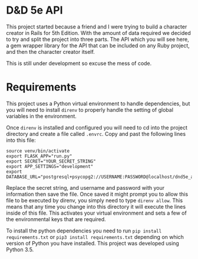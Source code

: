# D&D 5e API

This project started because a friend and I were trying to build a character
creator in Rails for 5th Edition. With the amount of data required we decided to
try and split the project into three parts.  The API which you will see here, a
gem wrapper library for the API that can be included on any Ruby project, and
then the character creator itself.

This is still under development so excuse the mess of code.

# Requirements

This project uses a Python virtual environment to handle dependencies, but you
will need to install `direnv` to properly handle the setting of global variables
in the environment.

Once `direnv` is installed and configured you will need to cd into the project
directory and create a file called `.envrc`.  Copy and past the following lines
into this file:


```
source venv/bin/activate
export FLASK_APP="run.py"
export SECRET="YOUR_SECRET_STRING"
export APP_SETTINGS="development"
export DATABASE_URL="postgresql+psycopg2://USERNAME:PASSWORD@localhost/dnd5e_api"
```

Replace the secret string, and username and password with your information then
save the file. Once saved it might prompt you to allow this file to be executed
by direnv, you simply need to type `direnv allow`.  This means that any time you
change into this directory it will execute the lines inside of this file.  This
activates your virtual environment and sets a few of the environmental keys that
are required.

To install the python dependencies you need to run `pip install requirements.txt`
or `pip3 install requirements.txt` depending on which version of Python you have
installed. This project was developed using Python 3.5.
